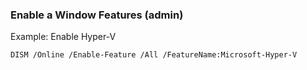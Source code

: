 ### Enable a Window Features (admin)
Example: Enable Hyper-V
```
DISM /Online /Enable-Feature /All /FeatureName:Microsoft-Hyper-V
```





